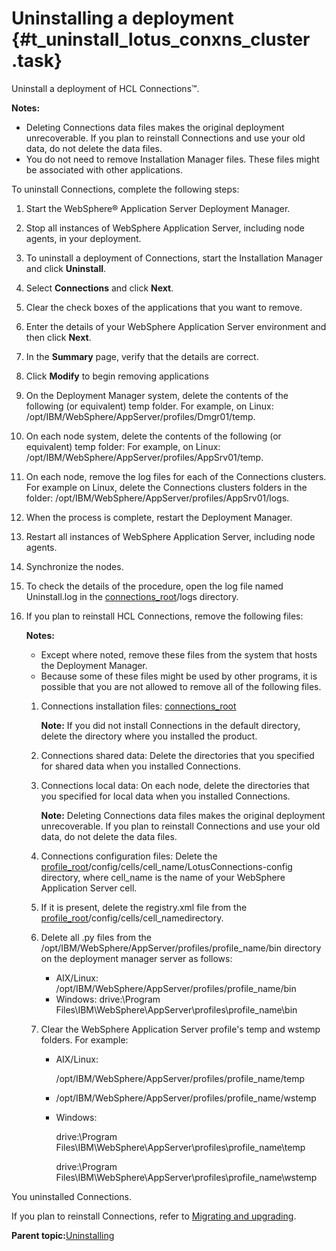 # Uninstalling a deployment {#t_uninstall_lotus_conxns_cluster .task}

Uninstall a deployment of HCL Connections™.

**Notes:**

-   Deleting Connections data files makes the original deployment unrecoverable. If you plan to reinstall Connections and use your old data, do not delete the data files.
-   You do not need to remove Installation Manager files. These files might be associated with other applications.

To uninstall Connections, complete the following steps:

1.  Start the WebSphere® Application Server Deployment Manager.

2.  Stop all instances of WebSphere Application Server, including node agents, in your deployment.

3.  To uninstall a deployment of Connections, start the Installation Manager and click **Uninstall**.

4.  Select **Connections** and click **Next**.

5.  Clear the check boxes of the applications that you want to remove.

6.  Enter the details of your WebSphere Application Server environment and then click **Next**.

7.  In the **Summary** page, verify that the details are correct.

8.  Click **Modify** to begin removing applications

9.  On the Deployment Manager system, delete the contents of the following \(or equivalent\) temp folder. For example, on Linux: /opt/IBM/WebSphere/AppServer/profiles/Dmgr01/temp.

10. On each node system, delete the contents of the following \(or equivalent\) temp folder: For example, on Linux: /opt/IBM/WebSphere/AppServer/profiles/AppSrv01/temp.

11. On each node, remove the log files for each of the Connections clusters. For example on Linux, delete the Connections clusters folders in the folder: /opt/IBM/WebSphere/AppServer/profiles/AppSrv01/logs.

12. When the process is complete, restart the Deployment Manager.

13. Restart all instances of WebSphere Application Server, including node agents.

14. Synchronize the nodes.

15. To check the details of the procedure, open the log file named Uninstall.log in the [connections\_root](../plan/i_ovr_r_directory_conventions.md)/logs directory.

16. If you plan to reinstall HCL Connections, remove the following files:

    **Notes:**

    -   Except where noted, remove these files from the system that hosts the Deployment Manager.
    -   Because some of these files might be used by other programs, it is possible that you are not allowed to remove all of the following files.
    1.  Connections installation files: [connections\_root](../plan/i_ovr_r_directory_conventions.md)

        **Note:** If you did not install Connections in the default directory, delete the directory where you installed the product.

    2.  Connections shared data: Delete the directories that you specified for shared data when you installed Connections.

    3.  Connections local data: On each node, delete the directories that you specified for local data when you installed Connections.

        **Note:** Deleting Connections data files makes the original deployment unrecoverable. If you plan to reinstall Connections and use your old data, do not delete the data files.

    4.  Connections configuration files: Delete the [profile\_root](../plan/i_ovr_r_directory_conventions.md)/config/cells/cell\_name/LotusConnections-config directory, where cell\_name is the name of your WebSphere Application Server cell.

    5.  If it is present, delete the registry.xml file from the [profile\_root](../plan/i_ovr_r_directory_conventions.md)/config/cells/cell\_namedirectory.

    6.  Delete all .py files from the /opt/IBM/WebSphere/AppServer/profiles/profile\_name/bin directory on the deployment manager server as follows:

        -   AIX/Linux: /opt/IBM/WebSphere/AppServer/profiles/profile\_name/bin
        -   Windows: drive:\\Program Files\\IBM\\WebSphere\\AppServer\\profiles\\profile\_name\\bin
    7.  Clear the WebSphere Application Server profile's temp and wstemp folders. For example:

        -   AIX/Linux:

            /opt/IBM/WebSphere/AppServer/profiles/profile\_name/temp

        -   /opt/IBM/WebSphere/AppServer/profiles/profile\_name/wstemp

        -   Windows:

            drive:\\Program Files\\IBM\\WebSphere\\AppServer\\profiles\\profile\_name\\temp

            drive:\\Program Files\\IBM\\WebSphere\\AppServer\\profiles\\profile\_name\\wstemp


You uninstalled Connections.

If you plan to reinstall Connections, refer to [Migrating and upgrading](../migrate/c_upgrade_migrate_overview.md).

**Parent topic:**[Uninstalling](../install/t_uninstall_over.md)

